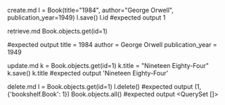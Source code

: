 create.md
l = Book(title="1984", author="George Orwell", publication_year=1949)
l.save()
l.id
#expected output
1

retrieve.md
Book.objects.get(id=1)

#expected output
title = 1984
author = George Orwell
publication_year = 1949

update.md
k = Book.objects.get(id=1) 
k.title = "Nineteen Eighty-Four"
k.save()
k.title
#expected output
'Nineteen Eighty-Four'

delete.md
l = Book.objects.get(id=1)
l.delete()
#expected output
(1, {'bookshelf.Book': 1})
Book.objects.all()
#expected output
<QuerySet []>